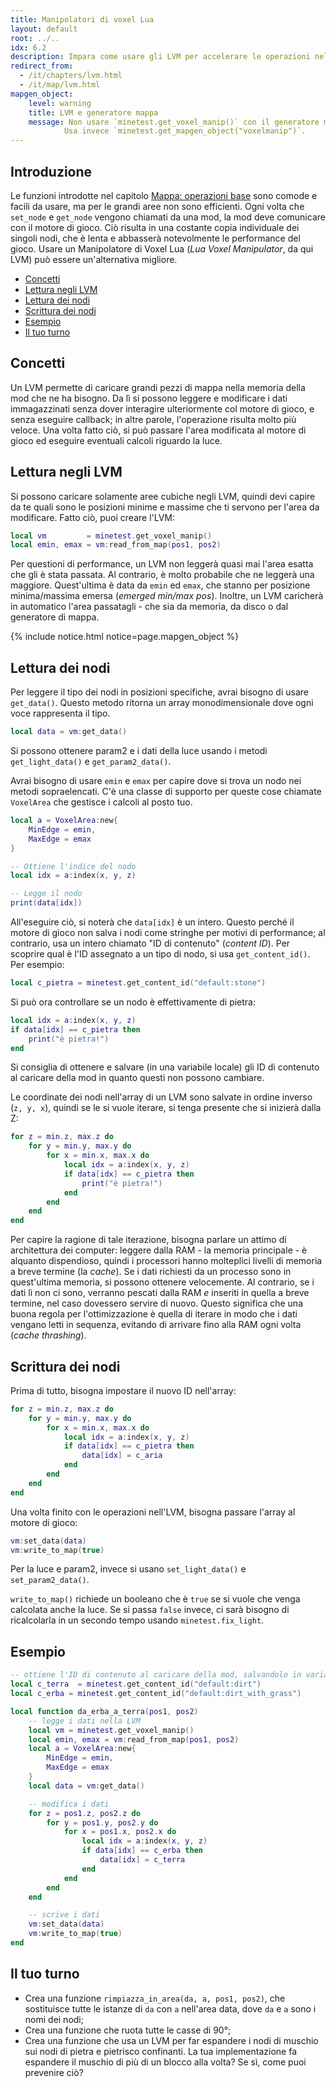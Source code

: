 ```yaml
---
title: Manipolatori di voxel Lua
layout: default
root: ../..
idx: 6.2
description: Impara come usare gli LVM per accelerare le operazioni nella mappa.
redirect_from:
  - /it/chapters/lvm.html
  - /it/map/lvm.html
mapgen_object:
    level: warning
    title: LVM e generatore mappa
    message: Non usare `minetest.get_voxel_manip()` con il generatore mappa, in quanto può causare glitch.
            Usa invece `minetest.get_mapgen_object("voxelmanip")`.
---
```


## Introduzione <!-- omit in toc -->

Le funzioni introdotte nel capitolo [Mappa: operazioni base](environment.html) sono comode e facili da usare, ma per le grandi aree non sono efficienti.
Ogni volta che `set_node` e `get_node` vengono chiamati da una mod, la mod deve comunicare con il motore di gioco.
Ciò risulta in una costante copia individuale dei singoli nodi, che è lenta e abbasserà notevolmente le performance del gioco.
Usare un Manipolatore di Voxel Lua (*Lua Voxel Manipulator*, da qui LVM) può essere un'alternativa migliore.
- [Concetti](#concetti)
- [Lettura negli LVM](#lettura-negli-lvm)
- [Lettura dei nodi](#lettura-dei-nodi)
- [Scrittura dei nodi](#scrittura-dei-nodi)
- [Esempio](#esempio)
- [Il tuo turno](#il-tuo-turno)

## Concetti

Un LVM permette di caricare grandi pezzi di mappa nella memoria della mod che ne ha bisogno.
Da lì si possono leggere e modificare i dati immagazzinati senza dover interagire ulteriormente col motore di gioco, e senza eseguire callback; in altre parole, l'operazione risulta molto più veloce.
Una volta fatto ciò, si può passare l'area modificata al motore di gioco ed eseguire eventuali calcoli riguardo la luce.

## Lettura negli LVM

Si possono caricare solamente aree cubiche negli LVM, quindi devi capire da te quali sono le posizioni minime e massime che ti servono per l'area da modificare.
Fatto ciò, puoi creare l'LVM:

```lua
local vm         = minetest.get_voxel_manip()
local emin, emax = vm:read_from_map(pos1, pos2)
```

Per questioni di performance, un LVM non leggerà quasi mai l'area esatta che gli è stata passata.
Al contrario, è molto probabile che ne leggerà una maggiore. Quest'ultima è data da `emin` ed `emax`, che stanno per posizione minima/massima emersa (*emerged min/max pos*).
Inoltre, un LVM caricherà in automatico l'area passatagli - che sia da memoria, da disco o dal generatore di mappa.

{% include notice.html notice=page.mapgen_object %}

## Lettura dei nodi

Per leggere il tipo dei nodi in posizioni specifiche, avrai bisogno di usare `get_data()`.
Questo metodo ritorna un array monodimensionale dove ogni voce rappresenta il tipo.

```lua
local data = vm:get_data()
```

Si possono ottenere param2 e i dati della luce usando i metodi `get_light_data()` e `get_param2_data()`.

Avrai bisogno di usare `emin` e `emax` per capire dove si trova un nodo nei metodi sopraelencati.
C'è una classe di supporto per queste cose chiamate `VoxelArea` che gestisce i calcoli al posto tuo.

```lua
local a = VoxelArea:new{
    MinEdge = emin,
    MaxEdge = emax
}

-- Ottiene l'indice del nodo
local idx = a:index(x, y, z)

-- Legge il nodo
print(data[idx])
```

All'eseguire ciò, si noterà che `data[idx]` è un intero.
Questo perché il motore di gioco non salva i nodi come stringhe per motivi di performance; al contrario, usa un intero chiamato "ID di contenuto" (*content ID*).
Per scoprire qual è l'ID assegnato a un tipo di nodo, si usa `get_content_id()`.
Per esempio:

```lua
local c_pietra = minetest.get_content_id("default:stone")
```

Si può ora controllare se un nodo è effettivamente di pietra:

```lua
local idx = a:index(x, y, z)
if data[idx] == c_pietra then
    print("è pietra!")
end
```

Si consiglia di ottenere e salvare (in una variabile locale) gli ID di contenuto al caricare della mod in quanto questi non possono cambiare.

Le coordinate dei nodi nell'array di un LVM sono salvate in ordine inverso (`z, y, x`), quindi se le si vuole iterare, si tenga presente che si inizierà dalla Z:

```lua
for z = min.z, max.z do
    for y = min.y, max.y do
        for x = min.x, max.x do
            local idx = a:index(x, y, z)
            if data[idx] == c_pietra then
                print("è pietra!")
            end
        end
    end
end
```

Per capire la ragione di tale iterazione, bisogna parlare un attimo di architettura dei computer: leggere dalla RAM - la memoria principale - è alquanto dispendioso, quindi i processori hanno molteplici livelli di memoria a breve termine (la *cache*).
Se i dati richiesti da un processo sono in quest'ultima memoria, si possono ottenere velocemente.
Al contrario, se i dati lì non ci sono, verranno pescati dalla RAM *e* inseriti in quella a breve termine, nel caso dovessero servire di nuovo.
Questo significa che una buona regola per l'ottimizzazione è quella di iterare in modo che i dati vengano letti in sequenza, evitando di arrivare fino alla RAM ogni volta (*cache thrashing*).

## Scrittura dei nodi

Prima di tutto, bisogna impostare il nuovo ID nell'array:

```lua
for z = min.z, max.z do
    for y = min.y, max.y do
        for x = min.x, max.x do
            local idx = a:index(x, y, z)
            if data[idx] == c_pietra then
                data[idx] = c_aria
            end
        end
    end
end
```

Una volta finito con le operazioni nell'LVM, bisogna passare l'array al motore di gioco:

```lua
vm:set_data(data)
vm:write_to_map(true)
```

Per la luce e param2, invece si usano `set_light_data()` e `set_param2_data()`.

`write_to_map()` richiede un booleano che è `true` se si vuole che venga calcolata anche la luce. 
Se si passa `false` invece, ci sarà bisogno di ricalcolarla in un secondo tempo usando `minetest.fix_light`.

## Esempio

```lua
-- ottiene l'ID di contenuto al caricare della mod, salvandolo in variabili locali
local c_terra  = minetest.get_content_id("default:dirt")
local c_erba = minetest.get_content_id("default:dirt_with_grass")

local function da_erba_a_terra(pos1, pos2)
    -- legge i dati nella LVM
    local vm = minetest.get_voxel_manip()
    local emin, emax = vm:read_from_map(pos1, pos2)
    local a = VoxelArea:new{
        MinEdge = emin,
        MaxEdge = emax
    }
    local data = vm:get_data()

    -- modifica i dati
    for z = pos1.z, pos2.z do
        for y = pos1.y, pos2.y do
            for x = pos1.x, pos2.x do
                local idx = a:index(x, y, z)
                if data[idx] == c_erba then
                    data[idx] = c_terra
                end
            end
        end
    end

    -- scrive i dati
    vm:set_data(data)
    vm:write_to_map(true)
end
```

## Il tuo turno

* Crea una funzione `rimpiazza_in_area(da, a, pos1, pos2)`, che sostituisce tutte le istanze di `da` con `a` nell'area data, dove `da` e `a` sono i nomi dei nodi;
* Crea una funzione che ruota tutte le casse di 90&deg;;
* Crea una funzione che usa un LVM per far espandere i nodi di muschio sui nodi di pietra e pietrisco confinanti.
  La tua implementazione fa espandere il muschio di più di un blocco alla volta? Se sì, come puoi prevenire ciò?
